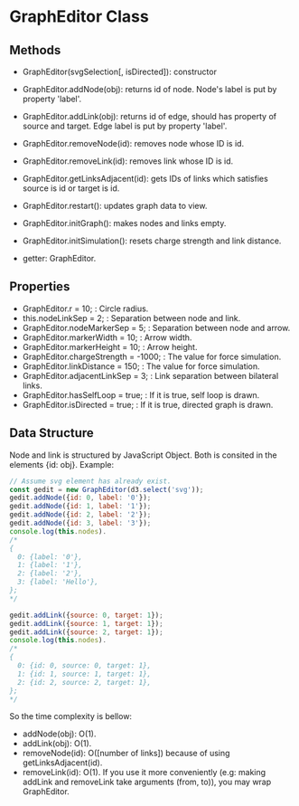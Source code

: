 # GraphEditor Class

## Methods

- GraphEditor(svgSelection[, isDirected]): constructor
- GraphEditor.addNode(obj): returns id of node. Node's label is put by property 'label'.
- GraphEditor.addLink(obj): returns id of edge, should has property of source and target. Edge label is put by property 'label'.
- GraphEditor.removeNode(id): removes node whose ID is id.
- GraphEditor.removeLink(id): removes link whose ID is id.
- GraphEditor.getLinksAdjacent(id): gets IDs of links which satisfies source is id or target is id.
- GraphEditor.restart(): updates graph data to view.
- GraphEditor.initGraph(): makes nodes and links empty.
- GraphEditor.initSimulation(): resets charge strength and link distance.

- getter: GraphEditor.

## Properties

- GraphEditor.r = 10; : Circle radius.
- this.nodeLinkSep = 2; : Separation between node and link.
- GraphEditor.nodeMarkerSep = 5; : Separation between node and arrow.
- GraphEditor.markerWidth = 10; : Arrow width.
- GraphEditor.markerHeight = 10; : Arrow height.
- GraphEditor.chargeStrength = -1000; : The value for force simulation.
- GraphEditor.linkDistance = 150; : The value for force simulation.
- GraphEditor.adjacentLinkSep = 3; : Link separation between bilateral links.
- GraphEditor.hasSelfLoop = true; : If it is true, self loop is drawn.
- GraphEditor.isDirected = true; : If it is true, directed graph is drawn.

## Data Structure

Node and link is structured by JavaScript Object.
Both is consited in the elements {id: obj}.
Example:
```js
// Assume svg element has already exist.
const gedit = new GraphEditor(d3.select('svg'));
gedit.addNode({id: 0, label: '0'});
gedit.addNode({id: 1, label: '1'});
gedit.addNode({id: 2, label: '2'});
gedit.addNode({id: 3, label: '3'});
console.log(this.nodes).
/*
{
  0: {label: '0'},
  1: {label: '1'},
  2: {label: '2'},
  3: {label: 'Hello'},
};
*/

gedit.addLink({source: 0, target: 1});
gedit.addLink({source: 1, target: 1});
gedit.addLink({source: 2, target: 1});
console.log(this.nodes).
/*
{
  0: {id: 0, source: 0, target: 1},
  1: {id: 1, source: 1, target: 1},
  2: {id: 2, source: 2, target: 1},
};
*/
```

So the time complexity is bellow:
- addNode(obj): O(1).
- addLink(obj): O(1).
- removeNode(id): O([number of links]) because of using getLinksAdjacent(id).
- removeLink(id): O(1).
If you use it more conveniently (e.g: making addLink and removeLink take arguments (from, to)), you may wrap GraphEditor.

